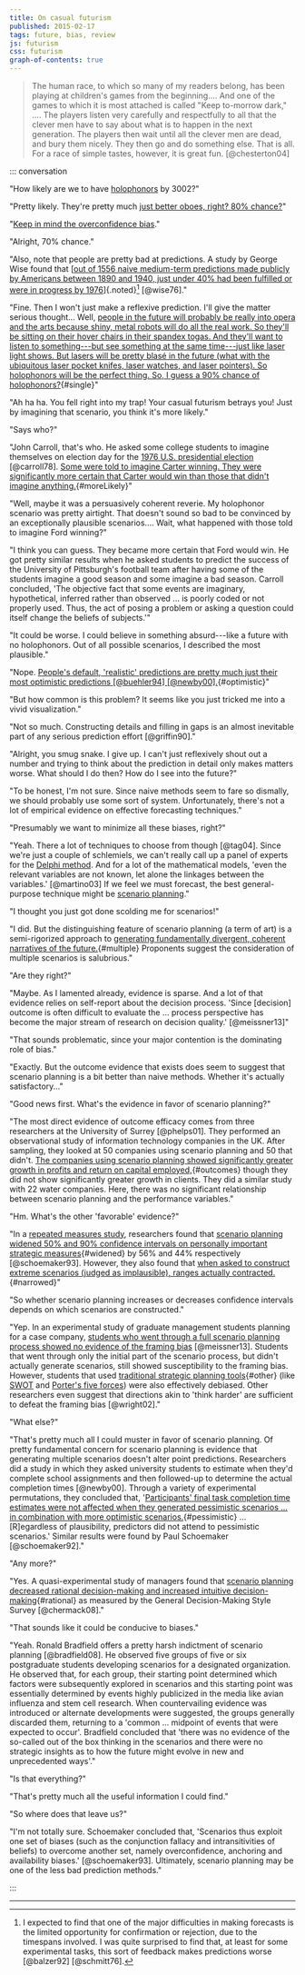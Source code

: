 ```yaml
---
title: On casual futurism
published: 2015-02-17
tags: future, bias, review
js: futurism
css: futurism
graph-of-contents: true
---
```


<blockquote>
The human race, to which so many of my readers belong, has been playing at
children's games from the beginning.... And one of the games to which it is most
attached is called "Keep to-morrow dark," .... The players listen very carefully
and respectfully to all that the clever men have to say about what is to happen
in the next generation. The players then wait until all the clever men are dead,
and bury them nicely. They then go and do something else. That is all. For a
race of simple tastes, however, it is great fun. [@chesterton04]
</blockquote>

::: conversation

"How likely are we to have [holophonors](https://theinfosphere.org/Holophonor)
by 3002?"

"Pretty likely. They're pretty much <a href="#arg-map" id="naive">just better
oboes, right? 80% chance?</a>"

"<a href="#arg-map" id="overconfident">Keep in mind the
[overconfidence bias](https://en.wikipedia.org/wiki/Overconfidence_effect).</a>"

"Alright, 70% chance."

"Also, note that people are pretty bad at predictions. A study by George Wise
found that [<a href="#arg-map" id="mediocre">out of
1556 naive medium-term predictions made publicly by Americans between 1890 and
1940, just under 40% had been fulfilled or were in progress by
1976</a>]{.noted}[^feedback] [@wise76]."

"Fine. Then I won't just make a reflexive prediction. I'll give the matter
serious thought... Well, [people in the future
will probably be really into opera and the arts because shiny, metal robots will
do all the real work. So they'll be sitting on their hover chairs in their
spandex togas. And they'll want to listen to something---but see something at
the same time---just like laser light shows. But lasers will be pretty blasé in
the future (what with the ubiquitous laser pocket knifes, laser watches, and
laser pointers). So holophonors will be the perfect thing. So, I guess a 90%
chance of holophonors?](#arg-map){#single}"

"Ah ha ha. You fell right into my trap! Your casual futurism betrays you! Just
by imagining that scenario, you think it's more likely."

<!--more-->

"Says who?"

"John Carroll, that's who. He asked some college students to imagine themselves
on election day for the
[1976 U.S. presidential election](https://en.wikipedia.org/wiki/United_States_presidential_election,_1976)
[@carroll78]. [Some were told to imagine
Carter winning. They were significantly more certain that Carter would win than
those that didn't imagine anything.](#arg-map){#moreLikely}"

"Well, maybe it was a persuasively coherent reverie. My holophonor scenario was
pretty airtight. That doesn't sound so bad to be convinced by an exceptionally
plausible scenarios.... Wait, what happened with those told to imagine Ford
winning?"

"I think you can guess. They became more certain that Ford would win. He got
pretty similar results when he asked students to predict the success of the
University of Pittsburgh's football team after having some of the students
imagine a good season and some imagine a bad season. Carroll concluded, 'The
objective fact that some events are imaginary, hypothetical, inferred rather
than observed ... is poorly coded or not properly used. Thus, the act of posing
a problem or asking a question could itself change the beliefs of subjects.'"

"It could be worse. I could believe in something absurd---like a future with no
holophonors. Out of all possible scenarios, I described the most plausible."

"Nope. [People's default, 'realistic'
predictions are pretty much just their most optimistic predictions [@buehler94]
[@newby00].](#arg-map){#optimistic}"

"But how common is this problem? It seems like you just tricked me into a vivid
visualization."

"Not so much. Constructing details and filling in gaps is an almost inevitable
part of any serious prediction effort [@griffin90]."

"Alright, you smug snake. I give up. I can't just reflexively shout out a number
and trying to think about the prediction in detail only makes matters
worse. What should I do then? How do I see into the future?"

"To be honest, I'm not sure. Since naive methods seem to fare so dismally, we
should probably use some sort of system. Unfortunately, there's not a lot of
empirical evidence on effective forecasting techniques."

"Presumably we want to minimize all these biases, right?"

"Yeah. There a lot of techniques to choose from though [@tag04]. Since we're
just a couple of schlemiels, we can't really call up a panel of experts for the
[Delphi method](https://en.wikipedia.org/wiki/Delphi_method). And for a lot of
the mathematical models, 'even the relevant variables are not known, let alone
the linkages between the variables.' [@martino03] If we feel we must forecast,
the best general-purpose technique might be
[scenario planning](https://en.wikipedia.org/wiki/Scenario_planning)."

"I thought you just got done scolding me for scenarios!"

"I did. But the distinguishing feature of scenario planning (a term of art) is a
semi-rigorized approach to [generating
fundamentally divergent, coherent narratives of the future.](#arg-map){#multiple} Proponents
suggest the consideration of multiple scenarios is salubrious."

"Are they right?"

"Maybe. As I lamented already, evidence is sparse. And a lot of that evidence
relies on self-report about the decision process. 'Since [decision] outcome is
often difficult to evaluate the ... process perspective has become the major
stream of research on decision quality.' [@meissner13]"

"That sounds problematic, since your major contention is the dominating role of
bias."

"Exactly. But the outcome evidence that exists does seem to suggest that
scenario planning is a bit better than naive methods. Whether it's actually
satisfactory..."

"Good news first. What's the evidence in favor of scenario planning?"

"The most direct evidence of outcome efficacy comes from three researchers at
the University of Surrey [@phelps01]. They performed an observational study of
information technology companies in the UK. After sampling, they looked at 50
companies using scenario planning and 50 that didn't. [The companies using scenario planning showed significantly greater
growth in profits and return on capital employed,](#arg-map){#outcomes} though they did not show
significantly greater growth in clients. They did a similar study with 22 water
companies. Here, there was no significant relationship between scenario planning
and the performance variables."

"Hm. What's the other 'favorable' evidence?"

"In a
[repeated measures study](https://en.wikipedia.org/wiki/Repeated_measures_design),
researchers found that [scenario planning widened
50% and 90% confidence intervals on personally important strategic measures](#arg-map){#widened}
by 56% and 44% respectively [@schoemaker93]. However, they also found that [when asked to construct extreme scenarios (judged
as implausible), ranges actually contracted.](#arg-map){#narrowed}"

"So whether scenario planning increases or decreases confidence intervals
depends on which scenarios are constructed."

"Yep. In an experimental study of graduate management students planning for a
case company, <a href="#arg-map" id="framing">students who went through a full
scenario planning process showed no evidence of the
[framing bias](https://en.wikipedia.org/wiki/Framing_effect_(psychology))</a>
[@meissner13]. Students that went through only the initial part of the scenario
process, but didn't actually generate scenarios, still showed susceptibility to
the framing bias. However, students that used [traditional strategic planning tools](#arg-map){#other} (like
[SWOT](https://en.wikipedia.org/wiki/SWOT_analysis) and
[Porter's five forces](https://en.wikipedia.org/wiki/Porter_five_forces_analysis))
were also effectively debiased. Other researchers even suggest that directions
akin to 'think harder' are sufficient to defeat the framing bias [@wright02]."

"What else?"

"That's pretty much all I could muster in favor of scenario planning. Of pretty
fundamental concern for scenario planning is evidence that generating multiple
scenarios doesn't alter point predictions. Researchers did a study in which they
asked university students to estimate when they'd complete school assignments
and then followed-up to determine the actual completion times
[@newby00]. Through a variety of experimental permutations, they concluded that,
'[Participants' final task completion time
estimates were not affected when they generated pessimistic scenarios ... in
combination with more optimistic scenarios.](#arg-map){#pessimistic} ... [R]egardless of
plausibility, predictors did not attend to pessimistic scenarios.' Similar
results were found by Paul Schoemaker [@schoemaker92]."

"Any more?"

"Yes. A quasi-experimental study of managers found that [scenario planning decreased rational decision-making and increased
intuitive decision-making](#arg-map){#rational} as measured by the General Decision-Making Style
Survey [@chermack08]."

"That sounds like it could be conducive to biases."

"Yeah. Ronald Bradfield offers a pretty harsh indictment of scenario planning
[@bradfield08]. He observed five groups of five or six postgraduate students
developing scenarios for a designated organization. He observed that, for each
group, their starting point determined which factors were subsequently explored
in scenarios and this starting point was essentially determined by events highly
publicized in the media like avian influenza and stem cell research. When
countervailing evidence was introduced or alternate developments were suggested,
the groups generally discarded them, returning to a 'common ... midpoint of
events that were expected to occur'. Bradfield concluded that 'there was no
evidence of the so-called out of the box thinking in the scenarios and there
were no strategic insights as to how the future might evolve in new and
unprecedented ways'."

"Is that everything?"

"That's pretty much all the useful information I could find."

"So where does that leave us?"

"I'm not totally sure. Schoemaker concluded that, 'Scenarios thus exploit one
set of biases (such as the conjunction fallacy and intransitivities of beliefs)
to overcome another set, namely overconfidence, anchoring and availability
biases.' [@schoemaker93]. Ultimately, scenario planning may be one of the less
bad prediction methods."

:::

[^feedback]: I expected to find that one of the major difficulties in making
forecasts is the limited opportunity for confirmation or rejection, due to the
timespans involved. I was quite surprised to find that, at least for some
experimental tasks, this sort of feedback makes predictions worse [@balzer92]
[@schmitt76].

<hr class="references">

